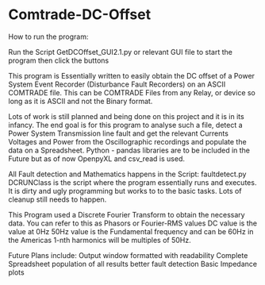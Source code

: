 # Comtrade-DC-Offset

How to run the program:

Run the Script GetDCOffset_GUI2.1.py or relevant GUI file to start the program then click the buttons

This program is Essentially written to easily obtain the DC offset of a Power System Event Recorder (Disturbance Fault Recorders) on an ASCII COMTRADE file. This can be COMTRADE Files from any Relay, or device so long as it is ASCII and not the Binary format.

Lots of work is still planned and being done on this project and it is in its infancy. 
The end goal is for this program to analyse such a file, detect a Power System Transmission line fault and get the relevant Currents Voltages and Power from the Oscillographic recordings and populate the data on a Spreadsheet. 
Python - pandas libraries are to be included in the Future but as of now OpenpyXL and csv_read is used. 

All Fault detection and Mathematics happens in the Script: faultdetect.py
DCRUNClass is the script where the program essentially runs and executes. It is dirty and ugly programming but works to to the basic tasks. 
Lots of cleanup still needs to happen.

This Program used a Discrete Fourier Transform to obtain the necessary data. You can refer to this as Phasors or Fourier-RMS values
DC value is the value at 0Hz
50Hz value is the Fundamental frequency and can be 60Hz in the Americas
1-nth harmonics will be multiples of 50Hz. 



Future Plans include:
Output window formatted with readability
Complete Spreadsheet population of all results
better fault detection
Basic Impedance plots

